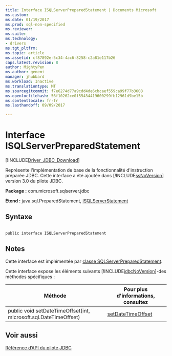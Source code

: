 ```yaml
---
title: Interface ISQLServerPreparedStatement | Documents Microsoft
ms.custom: 
ms.date: 01/19/2017
ms.prod: sql-non-specified
ms.reviewer: 
ms.suite: 
ms.technology:
- drivers
ms.tgt_pltfrm: 
ms.topic: article
ms.assetid: cf87892e-5c34-4ac6-8258-c2a81e117b26
caps.latest.revision: 8
author: MightyPen
ms.author: genemi
manager: jhubbard
ms.workload: Inactive
ms.translationtype: MT
ms.sourcegitcommit: f7e6274d77a9cdd4de6cbcaef559ca99f77b3608
ms.openlocfilehash: 56f10262ce0f55434419600299fb12961d9be15b
ms.contentlocale: fr-fr
ms.lasthandoff: 09/09/2017

---
```

# <a name="isqlserverpreparedstatement-interface"></a>Interface ISQLServerPreparedStatement
[!INCLUDE[Driver_JDBC_Download](../../../includes/driver_jdbc_download.md)]

  Représente l'implémentation de base de la fonctionnalité d'instruction préparée JDBC. Cette interface a été ajoutée dans [!INCLUDE[ssNoVersion](../../../includes/ssnoversion_md.md)] version 3.0 du pilote JDBC.  
  
 **Package :** com.microsoft.sqlserver.jdbc  
  
 **Étend :** java.sql.PreparedStatement, [ISQLServerStatement](../../../connect/jdbc/reference/isqlserverstatement-interface.md)  
  
## <a name="syntax"></a>Syntaxe  
  
```  
  
public interface ISQLServerPreparedStatement  
```  
  
## <a name="remarks"></a>Notes  
 Cette interface est implémentée par [classe SQLServerPreparedStatement](../../../connect/jdbc/reference/sqlserverpreparedstatement-class.md).  
  
 Cette interface expose les éléments suivants [!INCLUDE[jdbcNoVersion](../../../includes/jdbcnoversion_md.md)]-des méthodes spécifiques :  
  
|Méthode|Pour plus d'informations, consultez|  
|------------|-------------------------------|  
|public void setDateTimeOffset(int, microsoft.sql.DateTimeOffset)|[setDateTimeOffset](../../../connect/jdbc/reference/setdatetimeoffset-method-sqlserverpreparedstatement.md)|  
  
## <a name="see-also"></a>Voir aussi  
 [Référence d’API du pilote JDBC](../../../connect/jdbc/reference/jdbc-driver-api-reference.md)  
  
  

